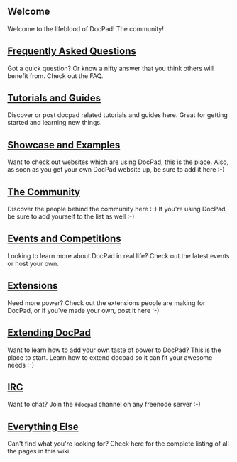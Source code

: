 ## Welcome

Welcome to the lifeblood of DocPad! The community!


## [Frequently Asked Questions](https://github.com/balupton/docpad/wiki/FAQ)

Got a quick question? Or know a nifty answer that you think others will benefit from. Check out the FAQ.


## [Tutorials and Guides](https://github.com/balupton/docpad/wiki/Tutorials)

Discover or post docpad related tutorials and guides here. Great for getting started and learning new things.


## [Showcase and Examples](https://github.com/balupton/docpad/wiki/Showcase)

Want to check out websites which are using DocPad, this is the place. Also, as soon as you get your own DocPad website up, be sure to add it here :-)

## [The Community](https://github.com/balupton/docpad/wiki/Users)

Discover the people behind the community here :-) If you're using DocPad, be sure to add yourself to the list as well :-)

## [Events and Competitions](https://github.com/balupton/docpad/wiki/Events)

Looking to learn more about DocPad in real life? Check out the latest events or host your own.

## [Extensions](https://github.com/balupton/docpad/wiki/Extensions)

Need more power? Check out the extensions people are making for DocPad, or if you've made your own, post it here :-)

## [Extending DocPad](https://github.com/balupton/docpad/wiki/Extending)

Want to learn how to add your own taste of power to DocPad? This is the place to start. Learn how to extend docpad so it can fit your awesome needs :-)

## [IRC](irc://irc.freenode.net/docpad)

Want to chat? Join the `#docpad` channel on any freenode server :-)


## [Everything Else](https://github.com/balupton/docpad/wiki/_pages)

Can't find what you're looking for? Check here for the complete listing of all the pages in this wiki.